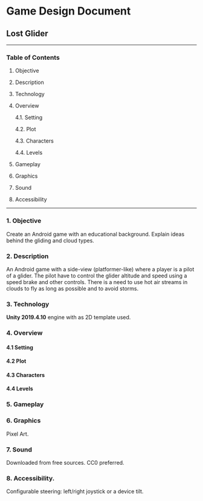 # Game Design Document
## Lost Glider
---

### Table of Contents
1. Objective
2. Description
3. Technology
4. Overview

    4.1. Setting

    4.2. Plot

    4.3. Characters
    
    4.4. Levels

5. Gameplay
6. Graphics
7. Sound
8. Accessibility
---

### 1. Objective
Create an Android game with an educational background. Explain ideas  behind 
the gliding and cloud types.

### 2. Description
An Android game with a side-view (platformer-like) where a player is a  pilot
of a glider. The pilot have to control the glider altitude and  speed using
a speed brake and other controls. There is a need to use hot  air streams in
clouds to fly as long as possible and to avoid storms.

### 3. Technology
**Unity 2019.4.10** engine with as 2D template used.

### 4. Overview

#### 4.1 Setting

#### 4.2 Plot

#### 4.3 Characters

#### 4.4 Levels

### 5. Gameplay

### 6. Graphics
Pixel Art.

### 7. Sound
Downloaded from free sources. CC0 preferred.

### 8. Accessibility.
Configurable steering: left/right joystick or a device tilt.
